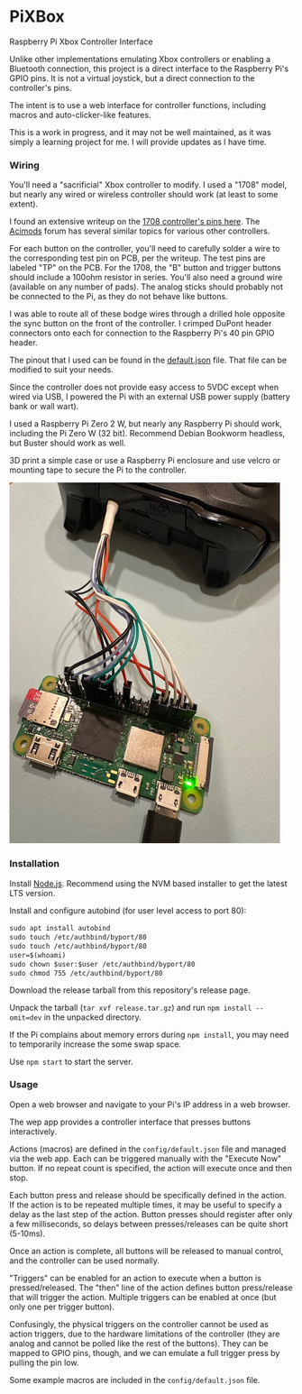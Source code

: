 # PiXBox

Raspberry Pi Xbox Controller Interface

Unlike other implementations emulating Xbox controllers or enabling a Bluetooth connection, this project is a direct interface to the Raspberry Pi's GPIO pins. It is not a virtual joystick, but a direct connection to the controller's pins.

The intent is to use a web interface for controller functions, including macros and auto-clicker-like features.

This is a work in progress, and it may not be well maintained, as it was simply a learning project for me. I will provide updates as I have time.

### Wiring

You'll need a "sacrificial" Xbox controller to modify. I used a "1708" model, but nearly any wired or wireless controller should work (at least to some extent).

I found an extensive writeup on the [1708 controller's pins here](https://acidmods.com/forum/index.php/topic,43981.0.html). The [Acimods](https://www.acidmods.com) forum has several similar topics for various other controllers.

For each button on the controller, you'll need to carefully solder a wire to the corresponding test pin on PCB, per the writeup. The test pins are labeled "TP" on the PCB. For the 1708, the "B" button and trigger buttons should include a 100ohm resistor in series. You'll also need a ground wire (available on any number of pads). The analog sticks should probably not be connected to the Pi, as they do not behave like buttons.

I was able to route all of these bodge wires through a drilled hole opposite the sync button on the front of the controller. I crimped DuPont header connectors onto each for connection to the Raspberry Pi's 40 pin GPIO header.

The pinout that I used can be found in the [default.json](config/default.json) file. That file can be modified to suit your needs.

Since the controller does not provide easy access to 5VDC except when wired via USB, I powered the Pi with an external USB power supply (battery bank or wall wart).

I used a Raspberry Pi Zero 2 W, but nearly any Raspberry Pi should work, including the Pi Zero W (32 bit). Recommend Debian Bookworm headless, but Buster should work as well.

3D print a simple case or use a Raspberry Pi enclosure and use velcro or mounting tape to secure the Pi to the controller.

![Physical Wiring Image](physical-wiring.jpg)

### Installation

Install [Node.js](https://nodejs.org/en/download/package-manager). Recommend using the NVM based installer to get the latest LTS version.

Install and configure autobind (for user level access to port 80):
```
sudo apt install autobind
sudo touch /etc/authbind/byport/80
sudo touch /etc/authbind/byport/80
user=$(whoami)
sudo chown $user:$user /etc/authbind/byport/80
sudo chmod 755 /etc/authbind/byport/80
```

Download the release tarball from this repository's release page.

Unpack the tarball (`tar xvf release.tar.gz`) and run `npm install --omit=dev` in the unpacked directory.

If the Pi complains about memory errors during `npm install`, you may need to temporarily increase the some swap space.

Use `npm start` to start the server.

### Usage

Open a web browser and navigate to your Pi's IP address in a web browser.

The wep app provides a controller interface that presses buttons interactively.

Actions (macros) are defined in the `config/default.json` file and managed via the web app. Each can be triggered manually with the "Execute Now" button. If no repeat count is specified, the action will execute once and then stop.

Each button press and release should be specifically defined in the action. If the action is to be repeated multiple times, it may be useful to specify a delay as the last step of the action. Button presses should register after only a few milliseconds, so delays between presses/releases can be quite short (5-10ms).

Once an action is complete, all buttons will be released to manual control, and the controller can be used normally.

"Triggers" can be enabled for an action to execute when a button is pressed/released. The "then" line of the action defines button press/release that will trigger the action. Multiple triggers can be enabled at once (but only one per trigger button).

Confusingly, the physical triggers on the controller cannot be used as action triggers, due to the hardware limitations of the controller (they are analog and cannot be polled like the rest of the buttons). They can be mapped to GPIO pins, though, and we can emulate a full trigger press by pulling the pin low.

Some example macros are included in the `config/default.json` file.